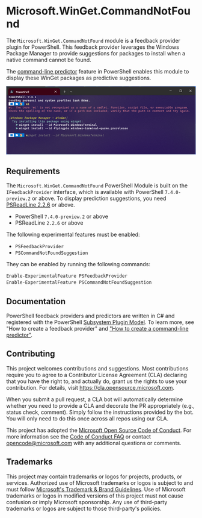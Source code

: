 # Microsoft.WinGet.CommandNotFound

The `Microsoft.WinGet.CommandNotFound` module is a feedback provider plugin for PowerShell. This feedback provider leverages the Windows Package Manager to provide suggestions for packages to install when a native command cannot be found.

The [command-line predictor][command-line-predictor] feature in PowerShell enables this module to display these WinGet packages as predictive suggestions.

![Demo](./images/demo.png)

## Requirements

The `Microsoft.WinGet.CommandNotFound` PowerShell Module is built on the `IFeedbackProvider` interface, which is available with PowerShell `7.4.0-preview.2` or above. To display prediction suggestions, you need [PSReadLine 2.2.6][psreadline-226] or above.

- PowerShell `7.4.0-preview.2` or above
- PSReadLine `2.2.6` or above

The following experimental features must be enabled:

- `PSFeedbackProvider`
- `PSCommandNotFoundSuggestion`

They can be enabled by running the following commands:
```PowerShell
Enable-ExperimentalFeature PSFeedbackProvider
Enable-ExperimentalFeature PSCommandNotFoundSuggestion
```

## Documentation

PowerShell feedback providers and predictors are written in C# and registered with the PowerShell [Subsystem Plugin Model][subsystem-plugin-model].
To learn more, see "How to create a feedback provider" and ["How to create a command-line predictor"][how-to-create-predictor].

## Contributing

This project welcomes contributions and suggestions.  Most contributions require you to agree to a
Contributor License Agreement (CLA) declaring that you have the right to, and actually do, grant us
the rights to use your contribution. For details, visit https://cla.opensource.microsoft.com.

When you submit a pull request, a CLA bot will automatically determine whether you need to provide
a CLA and decorate the PR appropriately (e.g., status check, comment). Simply follow the instructions
provided by the bot. You will only need to do this once across all repos using our CLA.

This project has adopted the [Microsoft Open Source Code of Conduct](https://opensource.microsoft.com/codeofconduct/).
For more information see the [Code of Conduct FAQ](https://opensource.microsoft.com/codeofconduct/faq/) or
contact [opencode@microsoft.com](mailto:opencode@microsoft.com) with any additional questions or comments.

## Trademarks

This project may contain trademarks or logos for projects, products, or services. Authorized use of Microsoft 
trademarks or logos is subject to and must follow 
[Microsoft's Trademark & Brand Guidelines](https://www.microsoft.com/en-us/legal/intellectualproperty/trademarks/usage/general).
Use of Microsoft trademarks or logos in modified versions of this project must not cause confusion or imply Microsoft sponsorship.
Any use of third-party trademarks or logos are subject to those third-party's policies.

[command-line-predictor]: https://learn.microsoft.com/en-us/powershell/scripting/learn/shell/using-predictors
[psreadline-226]: https://www.powershellgallery.com/packages/PSReadLine/2.2.6
[subsystem-plugin-model]: https://docs.microsoft.com/powershell/scripting/learn/experimental-features#pssubsystempluginmodel
[how-to-create-predictor]: https://docs.microsoft.com/powershell/scripting/dev-cross-plat/create-cmdline-predictor